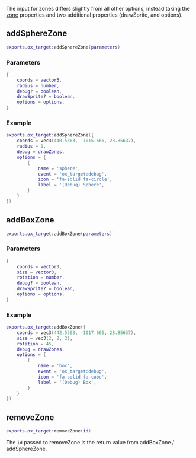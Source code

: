 The input for zones differs slightly from all other options, instead taking the [zone](../../ox_lib/Zones/Client.md) properties and two additional properties (drawSprite, and options).

## addSphereZone

```lua
exports.ox_target:addSphereZone(parameters)
```

### Parameters

```lua
{
    coords = vector3,
    radius = number,
    debug? = boolean,
    drawSprite? = boolean,
    options = options,
}
```

### Example

```lua
exports.ox_target:addSphereZone({
    coords = vec3(440.5363, -1015.666, 28.85637),
    radius = 1,
    debug = drawZones,
    options = {
        {
            name = 'sphere',
            event = 'ox_target:debug',
            icon = 'fa-solid fa-circle',
            label = '(Debug) Sphere',
        }
    }
})
```

## addBoxZone

```lua
exports.ox_target:addBoxZone(parameters)
```

### Parameters

```lua
{
    coords = vector3,
    size = vector3,
    rotation = number,
    debug? = boolean,
    drawSprite? = boolean,
    options = options,
}
```

### Example

```lua
exports.ox_target:addBoxZone({
    coords = vec3(442.5363, -1017.666, 28.85637),
    size = vec3(2, 2, 2),
    rotation = 45,
    debug = drawZones,
    options = {
        {
            name = 'box',
            event = 'ox_target:debug',
            icon = 'fa-solid fa-cube',
            label = '(Debug) Box',
        }
    }
})
```

## removeZone

```lua
exports.ox_target:removeZone(id)
```

The `id` passed to removeZone is the return value from addBoxZone / addSphereZone.
